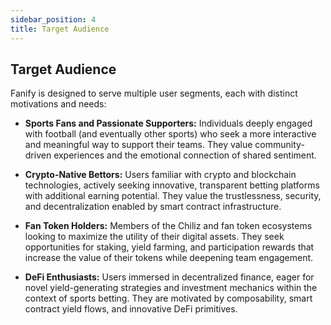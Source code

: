 ```yaml
---
sidebar_position: 4
title: Target Audience
---
```


## Target Audience

Fanify is designed to serve multiple user segments, each with distinct motivations and needs:

* **Sports Fans and Passionate Supporters:** Individuals deeply engaged with football (and eventually other sports) who seek a more interactive and meaningful way to support their teams. They value community-driven experiences and the emotional connection of shared sentiment.

* **Crypto-Native Bettors:** Users familiar with crypto and blockchain technologies, actively seeking innovative, transparent betting platforms with additional earning potential. They value the trustlessness, security, and decentralization enabled by smart contract infrastructure.

* **Fan Token Holders:** Members of the Chiliz and fan token ecosystems looking to maximize the utility of their digital assets. They seek opportunities for staking, yield farming, and participation rewards that increase the value of their tokens while deepening team engagement.

* **DeFi Enthusiasts:** Users immersed in decentralized finance, eager for novel yield-generating strategies and investment mechanics within the context of sports betting. They are motivated by composability, smart contract yield flows, and innovative DeFi primitives.

